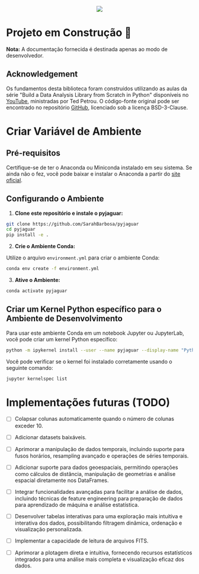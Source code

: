 <p align="center">
  <img src=https://imgur.com/Vp1FYue.png">
</p>

# Projeto em Construção 🚧

**Nota:** A documentação fornecida é destinada apenas ao modo de desenvolvedor.

## Acknowledgement

Os fundamentos desta biblioteca foram construídos utilizando as aulas da série "Build a Data Analysis Library from Scratch in Python" disponíveis no [YouTube](https://www.youtube.com/playlist?list=PLVyhfExBT1XDTu-oocI3ttl_OPhulAJOp), ministradas por Ted Petrou. O código-fonte original pode ser encontrado no repositório [GitHub](https://github.com/tdpetrou/pandas_cub), licenciado sob a licença BSD-3-Clause.

# Criar Variável de Ambiente

## Pré-requisitos

Certifique-se de ter o Anaconda ou Miniconda instalado em seu sistema. Se ainda não o fez, você pode baixar e instalar o Anaconda a partir do [site oficial](https://www.anaconda.com/products/distribution).

## Configurando o Ambiente

1. **Clone este repositório e instale o pyjaguar:**

```bash
git clone https://github.com/SarahBarbosa/pyjaguar
cd pyjaguar
pip install -e .
```

2. **Crie o Ambiente Conda:**

Utilize o arquivo `environment.yml` para criar o ambiente Conda:

```bash
conda env create -f environment.yml
```

3. **Ative o Ambiente:**

```bash
conda activate pyjaguar
```

## Criar um Kernel Python específico para o Ambiente de Desenvolvimento

Para usar este ambiente Conda em um notebook Jupyter ou JupyterLab, você pode criar um kernel Python específico:

```bash
python -m ipykernel install --user --name pyjaguar --display-name "Python (pyjaguar)"
```

Você pode verificar se o kernel foi instalado corretamente usando o seguinte comando:

```bash
jupyter kernelspec list
```

# Implementações futuras (TODO)

- [ ] Colapsar colunas automaticamente quando o número de colunas exceder 10.

- [ ] Adicionar datasets baixáveis. 
  
- [ ] Aprimorar a manipulação de dados temporais, incluindo suporte para fusos horários, resampling avançado e operações de séries temporais.
  
- [ ] Adicionar suporte para dados geoespaciais, permitindo operações como cálculos de distância, manipulação de geometrias e análise espacial diretamente nos DataFrames.
  
- [ ] Integrar funcionalidades avançadas para facilitar a análise de dados, incluindo técnicas de feature engineering para preparação de dados para aprendizado de máquina e análise estatística.
  
- [ ] Desenvolver tabelas interativas para uma exploração mais intuitiva e interativa dos dados, possibilitando filtragem dinâmica, ordenação e visualização personalizada.
  
- [ ] Implementar a capacidade de leitura de arquivos FITS.
  
- [ ] Aprimorar a plotagem direta e intuitiva, fornecendo recursos estatísticos integrados para uma análise mais completa e visualização eficaz dos dados.
